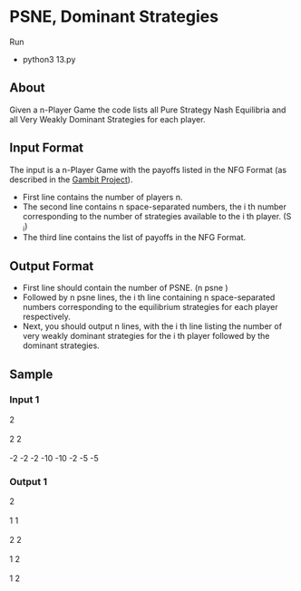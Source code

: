 # PSNE, Dominant Strategies
Run

 - python3 13.py


## About
Given a n-Player Game the code lists all Pure Strategy Nash Equilibria and  all Very Weakly Dominant Strategies for each player.

## Input Format
The input is a n-Player Game with the payoffs listed in the NFG Format (as described in the [Gambit Project](http://www.gambit-project.org/)).
   - First line contains the number of players n.
   - The second line contains n space-separated numbers, the i th number corresponding to the number of strategies available to the i th player. (S <sub>i</sub>)
   - The third line contains the list of payoffs in the NFG Format.

## Output Format
 - First line should contain the number of PSNE. (n psne )
 - Followed by n psne lines, the i th line containing n space-separated numbers corresponding to the equilibrium strategies for each player respectively.
 - Next, you should output n lines, with the i th line listing the number of very weakly dominant strategies for the i th player followed by the dominant strategies.

## Sample
### Input 1
2<br></br>
2 2<br></br>
-2 -2 -2 -10 -10 -2 -5 -5

### Output 1
2 <br></br>
1 1<br></br>
2 2<br></br>
1 2<br></br>
1 2  
